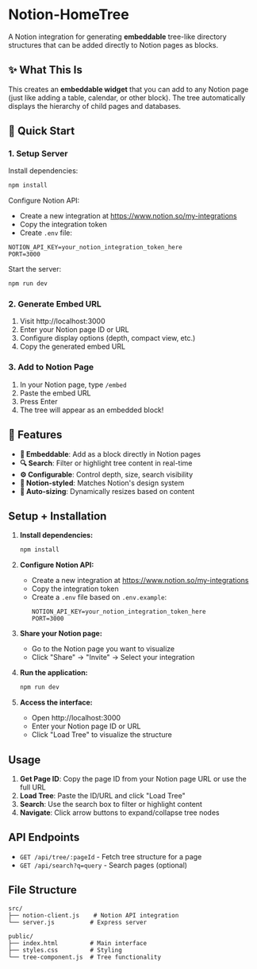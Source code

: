 # Notion-HomeTree
A Notion integration for generating **embeddable** tree-like directory structures that can be added directly to Notion pages as blocks.

## ✨ What This Is

This creates an **embeddable widget** that you can add to any Notion page (just like adding a table, calendar, or other block). The tree automatically displays the hierarchy of child pages and databases.

## 🚀 Quick Start

### 1. Setup Server

Install dependencies:
```bash
npm install
```

Configure Notion API:
- Create a new integration at https://www.notion.so/my-integrations
- Copy the integration token
- Create `.env` file:
```
NOTION_API_KEY=your_notion_integration_token_here
PORT=3000
```

Start the server:
```bash
npm run dev
```

### 2. Generate Embed URL

1. Visit http://localhost:3000
2. Enter your Notion page ID or URL
3. Configure display options (depth, compact view, etc.)
4. Copy the generated embed URL

### 3. Add to Notion Page

1. In your Notion page, type `/embed`
2. Paste the embed URL
3. Press Enter
4. The tree will appear as an embedded block!

## 🎯 Features

- **📱 Embeddable**: Add as a block directly in Notion pages
- **🔍 Search**: Filter or highlight tree content in real-time  
- **⚙️ Configurable**: Control depth, size, search visibility
- **🎨 Notion-styled**: Matches Notion's design system
- **📏 Auto-sizing**: Dynamically resizes based on content

## Setup + Installation

1. **Install dependencies:**
   ```bash
   npm install
   ```

2. **Configure Notion API:**
   - Create a new integration at https://www.notion.so/my-integrations
   - Copy the integration token
   - Create a `.env` file based on `.env.example`:
     ```
     NOTION_API_KEY=your_notion_integration_token_here
     PORT=3000
     ```

3. **Share your Notion page:**
   - Go to the Notion page you want to visualize
   - Click "Share" → "Invite" → Select your integration

4. **Run the application:**
   ```bash
   npm run dev
   ```

5. **Access the interface:**
   - Open http://localhost:3000
   - Enter your Notion page ID or URL
   - Click "Load Tree" to visualize the structure

## Usage

1. **Get Page ID**: Copy the page ID from your Notion page URL or use the full URL
2. **Load Tree**: Paste the ID/URL and click "Load Tree"
3. **Search**: Use the search box to filter or highlight content
4. **Navigate**: Click arrow buttons to expand/collapse tree nodes

## API Endpoints

- `GET /api/tree/:pageId` - Fetch tree structure for a page
- `GET /api/search?q=query` - Search pages (optional)

## File Structure

```
src/
├── notion-client.js    # Notion API integration
└── server.js          # Express server

public/
├── index.html         # Main interface
├── styles.css         # Styling
└── tree-component.js  # Tree functionality
```
